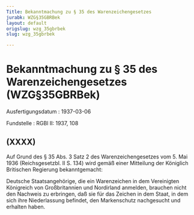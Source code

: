 ```yaml
---
Title: Bekanntmachung zu § 35 des Warenzeichengesetzes
jurabk: WZG§35GBRBek
layout: default
origslug: wzg_35gbrbek
slug: wzg_35gbrbek

---
```


# Bekanntmachung zu § 35 des Warenzeichengesetzes (WZG§35GBRBek)

Ausfertigungsdatum
:   1937-03-06

Fundstelle
:   RGBl II: 1937, 108



## (XXXX)

Auf Grund des § 35 Abs. 3 Satz 2 des Warenzeichengesetzes vom 5. Mai 1936 (Reichsgesetzbl. II S. 134) wird gemäß einer Mitteilung der Königlich Britischen Regierung bekanntgemacht:

Deutsche Staatsangehörige, die ein Warenzeichen in dem Vereinigten Königreich von Großbritannien und Nordirland anmelden, brauchen nicht den Nachweis zu erbringen, daß sie für das Zeichen in dem Staat, in dem sich ihre Niederlassung befindet, den Markenschutz nachgesucht und erhalten haben.

